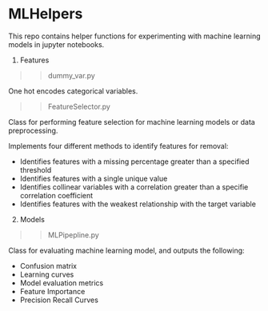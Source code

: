 # MLHelpers

This repo contains helper functions for experimenting with machine learning models in jupyter notebooks.

1. Features
>> dummy_var.py

One hot encodes categorical variables.

>> FeatureSelector.py

Class for performing feature selection for machine learning models or data preprocessing.

Implements four different methods to identify features for removal:

* Identifies features with a missing percentage greater than a specified threshold
* Identifies features with a single unique value
* Identifies collinear variables with a correlation greater than a specifie correlation coefficient
* Identifies features with the weakest relationship with the target variable

2. Models
>> MLPipepline.py

   Class for evaluating machine learning model, and outputs the following:
 * Confusion matrix
 * Learning curves
 * Model evaluation metrics
 * Feature Importance
 * Precision Recall Curves

